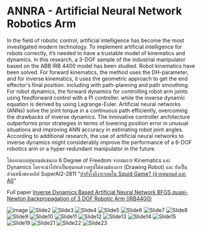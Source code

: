 # ANNRA - Artificial Neural Network Robotics Arm

In the field of robotic control, artificial intelligence has become the most investigated modern technology. To implement artificial
intelligence for robots correctly, it’s needed to have a trustable model of kinematics and dynamics. In this research, a 3-DOF
sample of the industrial manipulator based on the ABB IRB 4400 model has been studied. Robot kinematics have been solved.
For forward kinematics, the method uses the DH-parameter, and for inverse kinematics, it uses the geometric approach to get the
end effector's final position. including with path-planning and path smoothing. For robot dynamics, the forward dynamics for
controlling robot arm joints using feedforward control with a PI controller. while the inverse dynamic equation is derived by using
Lagrange-Euler. Artificial neural networks (ANNs) solve the joint torque in a continuous path efficiently, overcoming the
drawbacks of inverse dynamics. The innovative controller architecture outperforms prior strategies in terms of lowering position
error in unusual situations and improving ANN accuracy in estimating robot joint angles. According to additional research, the
use of artificial neural networks to inverse dynamics might considerably improve the performance of a 6-DOF robotics arm or a
hyper-redundant manipulator in the future.

ได้ออกแบบหุ่นยนต์แขนกล 6 Degree of Freedom จากสมการ Kinematics และ Dynamics โดยจะนำไปทำเป็นหุ่นยนต์วาดรูปได้ตามต้องการ (Drawing Robot) และ ยังเป็นส่วนหนึ่งของคลิป SuperAI2-2811 “[ทำยังไงถึงจะรอดใน Squid Game? (ด้วยหุ่นยนต์ และ AI)](https://www.youtube.com/watch?v=rd8h8sUJEe8&t=7s)” 

Full paper [Inverse Dynamics Based Artificial Neural Network BFGS quasi-Newton backpropagation of 3 DOF Robotic Arm (IRB4400)](https://github.com/huak95/ANNRA/blob/main/Robotics_Arm_ANNs_full_paper.pdf)

![image](https://user-images.githubusercontent.com/38836072/163752505-b372ab42-f7cb-4bf6-bd88-717b0a918b6e.png)
![Slide2](https://user-images.githubusercontent.com/38836072/163752776-c89f0c79-f799-4c40-aed8-951547a8bc22.PNG)
![Slide3](https://user-images.githubusercontent.com/38836072/163752783-b0252e1c-276b-46f3-a099-ddbebb9affbd.PNG)
![Slide4](https://user-images.githubusercontent.com/38836072/163752786-d703c649-927c-4c56-8913-175f2f302093.PNG)
![Slide5](https://user-images.githubusercontent.com/38836072/163752825-c9c78f50-0101-4ef7-a3ea-55038411a0b9.PNG)
![Slide6](https://user-images.githubusercontent.com/38836072/163752828-0295b931-29a2-4317-97b1-54eadd31d7bf.PNG)
![Slide7](https://user-images.githubusercontent.com/38836072/163752829-62aecb07-9863-4381-bd81-5548ca88e2b6.PNG)
![Slide8](https://user-images.githubusercontent.com/38836072/163752831-45007e61-83a1-4042-b4c8-13301fd99ad1.PNG)
![Slide9](https://user-images.githubusercontent.com/38836072/163752832-9aa5740c-44d1-4996-a357-35ae53a7d157.PNG)
![Slide10](https://user-images.githubusercontent.com/38836072/163752814-37de0d41-878d-49c7-ae43-433dcb015f66.PNG)
![Slide11](https://user-images.githubusercontent.com/38836072/163752817-5710f0e4-e41d-4d2c-93a5-a7483faf13ea.PNG)
![Slide12](https://user-images.githubusercontent.com/38836072/163752818-081ab852-9d19-4bb9-8f21-d53f9fc6b078.PNG)
![Slide13](https://user-images.githubusercontent.com/38836072/163752820-95413b23-dac8-478d-8948-c23e121b3ba6.PNG)
![Slide14](https://user-images.githubusercontent.com/38836072/163752822-3ad5fb5b-19ef-4f39-915e-510e0a48a407.PNG)
![Slide15](https://user-images.githubusercontent.com/38836072/163752873-a7a2fed7-9216-4ca5-a150-70293e60fb31.PNG)
![Slide19](https://user-images.githubusercontent.com/38836072/163752880-58975a11-6bd6-441a-8fa0-12308400edbf.PNG)
![Slide21](https://user-images.githubusercontent.com/38836072/163752881-11e7e768-bbe9-4f90-9b93-261a68fc827b.PNG)
![Slide22](https://user-images.githubusercontent.com/38836072/163752883-fa478c5e-591f-4118-a0b2-f0f4fd8a6a17.PNG)
![Slide23](https://user-images.githubusercontent.com/38836072/163752885-01b6d2e9-4ae4-49d0-a08d-6f49d9d73570.PNG)
